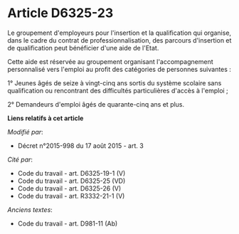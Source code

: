 # Article D6325-23

Le groupement d'employeurs pour l'insertion et la qualification qui organise, dans le cadre du contrat de
professionnalisation, des parcours d'insertion et de qualification peut bénéficier d'une aide de l'Etat.

Cette aide est réservée au groupement organisant l'accompagnement personnalisé vers l'emploi au profit des catégories de
personnes suivantes :

1° Jeunes âgés de seize à vingt-cinq ans sortis du système scolaire sans qualification ou rencontrant des difficultés
particulières d'accès à l'emploi ;

2° Demandeurs d'emploi âgés de quarante-cinq ans et plus.

**Liens relatifs à cet article**

_Modifié par_:

  - Décret n°2015-998 du 17 août 2015 - art. 3

_Cité par_:

  - Code du travail - art. D6325-19-1 (V)
  - Code du travail - art. D6325-25 (VD)
  - Code du travail - art. D6325-26 (V)
  - Code du travail - art. R3332-21-1 (V)

_Anciens textes_:

  - Code du travail - art. D981-11 (Ab)
